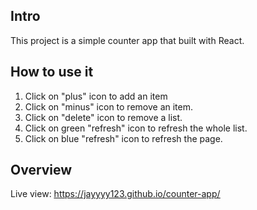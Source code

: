 ## Intro
This project is a simple counter app that built with React.

## How to use it
1. Click on "plus" icon to add an item 
2. Click on "minus" icon to remove an item.
3. Click on "delete" icon to remove a list.
4. Click on green "refresh" icon to refresh the whole list.
5. Click on blue "refresh" icon to refresh the page.

## Overview
Live view:
<u>https://jayyyy123.github.io/counter-app/</u>




